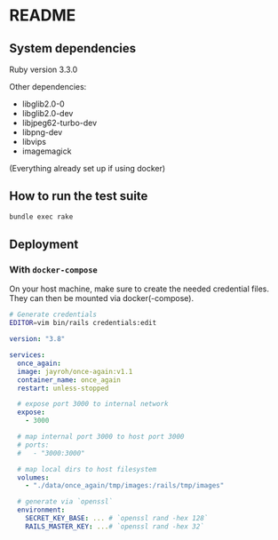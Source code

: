 # README

## System dependencies

Ruby version 3.3.0

Other dependencies:

* libglib2.0-0
* libglib2.0-dev
* libjpeg62-turbo-dev
* libpng-dev
* libvips
* imagemagick

(Everything already set up if using docker)

## How to run the test suite

```sh
bundle exec rake
```

## Deployment

### With `docker-compose`

On your host machine, make sure to create the needed credential files.
They can then be mounted via docker(-compose).

```sh
# Generate credentials
EDITOR=vim bin/rails credentials:edit
```

```yml
version: "3.8"

services:
  once_again:
  image: jayroh/once-again:v1.1
  container_name: once_again
  restart: unless-stopped

  # expose port 3000 to internal network
  expose:
    - 3000

  # map internal port 3000 to host port 3000
  # ports:
  #   - "3000:3000"

  # map local dirs to host filesystem
  volumes:
    - "./data/once_again/tmp/images:/rails/tmp/images"

  # generate via `openssl`
  environment:
    SECRET_KEY_BASE: ... # `openssl rand -hex 128`
    RAILS_MASTER_KEY: ...# `openssl rand -hex 32`

```

